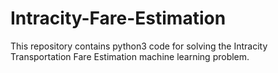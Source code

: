 # Intracity-Fare-Estimation
This repository contains python3 code for solving the Intracity Transportation Fare Estimation machine learning problem.
